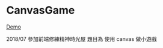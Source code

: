 # CanvasGame


[Demo](https://wan-zhen.github.io/canvasGame)


2018/07 參加前端修練精神時光屋 
題目為 使用 canvas 做小遊戲
